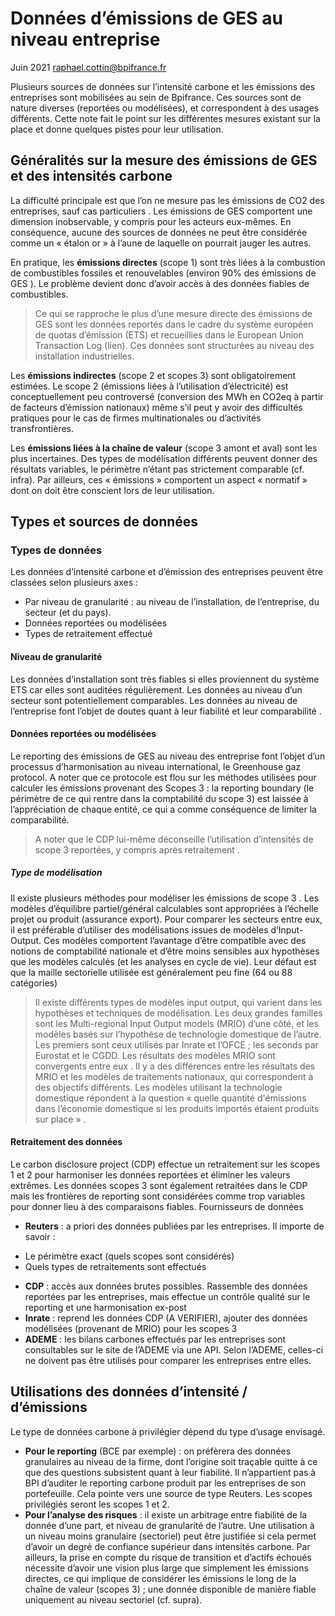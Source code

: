 # Données d’émissions de GES au niveau entreprise
Juin 2021
raphael.cottin@bpifrance.fr 

Plusieurs sources de données sur l’intensité carbone et les émissions des entreprises sont mobilisées au sein de Bpifrance. Ces sources sont de nature diverses (reportées ou modélisées), et correspondent à des usages différents. Cette note fait le point sur les différentes mesures existant sur la place et donne quelques pistes pour leur utilisation.

## Généralités sur la mesure des émissions de GES et des intensités carbone
La difficulté principale est que l’on ne mesure pas les émissions de CO2 des entreprises, sauf cas particuliers . Les émissions de GES comportent une dimension inobservable, y compris pour les acteurs eux-mêmes. En conséquence, aucune des sources de données ne peut être considérée comme un « étalon or » à l’aune de laquelle on pourrait jauger les autres. 

En pratique, les **émissions directes** (scope 1) sont très liées à la combustion de combustibles fossiles et renouvelables (environ 90% des émissions de GES ). Le problème devient donc d’avoir accès à des données fiables de combustibles. 

> Ce qui se rapproche le plus d’une mesure directe des émissions de GES sont les données reportés dans le cadre du système européen de quotas d’émission (ETS) et recueillies dans le European Union Transaction Log (lien). Ces données sont structurées au niveau des installation industrielles. 

Les **émissions indirectes** (scope 2 et scopes 3) sont obligatoirement estimées. Le scope 2 (émissions liées à l’utilisation d’électricité) est conceptuellement peu controversé (conversion des MWh en CO2eq à partir de facteurs d’émission nationaux) même s’il peut y avoir des difficultés pratiques pour le cas de firmes multinationales ou d’activités transfrontières. 

Les **émissions liées à la chaîne de valeur** (scope 3 amont et aval) sont les plus incertaines. Des types de modélisation différents peuvent donner des résultats variables, le périmètre n’étant pas strictement comparable (cf. infra). Par ailleurs, ces « émissions » comportent un aspect « normatif » dont on doit être conscient lors de leur utilisation. 

## Types et sources de données 
### Types de données

Les données d’intensité carbone et d’émission des entreprises peuvent être classées selon plusieurs axes :
-	Par niveau de granularité : au niveau de l’installation, de l’entreprise, du secteur (et du pays). 
-	Données reportées ou modélisées
-	Types de retraitement effectué

#### Niveau de granularité
Les données d’installation sont très fiables si elles proviennent du système ETS car elles sont auditées régulièrement. Les données au niveau d’un secteur sont potentiellement comparables. Les données au niveau de l’entreprise font l’objet de doutes quant à leur fiabilité et leur comparabilité .

#### Données reportées ou modélisées
Le reporting des émissions de GES au niveau des entreprise font l’objet d’un processus d’harmonisation au niveau international, le Greenhouse gaz protocol. A noter que ce protocole est flou sur les méthodes utilisées pour calculer les émissions provenant des Scopes 3 : la reporting boundary (le périmètre de ce qui rentre dans la comptabilité du scope 3) est laissée à l’appréciation de chaque entité, ce qui a comme conséquence de limiter la comparabilité.

> A noter que le CDP lui-même déconseille l’utilisation d’intensités de scope 3 reportées, y compris après retraitement . 

##### Type de modélisation
Il existe plusieurs méthodes pour modéliser les émissions de scope 3 . Les modèles d’équilibre partiel/général calculables sont appropriées à l’échelle projet ou produit (assurance export). Pour comparer les secteurs entre eux, il est préférable d’utiliser des modélisations issues de modèles d’Input-Output. Ces modèles comportent l’avantage d’être compatible avec des notions de comptabilité nationale et d’être moins sensibles aux hypothèses que les modèles calculés (et les analyses en cycle de vie). Leur défaut est que la maille sectorielle utilisée est généralement peu fine (64 ou 88 catégories)

> Il existe différents types de modèles input output, qui varient dans les hypothèses et techniques de modélisation. Les deux grandes familles sont les Multi-regional Input Output models (MRIO) d’une côté, et les modèles basés sur l’hypothèse de technologie domestique de l’autre. Les premiers sont ceux utilisés par Inrate et l’OFCE ; les seconds par Eurostat et le CGDD. Les résultats des modèles MRIO sont convergents entre eux . Il y a des différences entre les résultats des MRIO et les modèles de traitements nationaux, qui correspondent à des objectifs différents. Les modèles utilisant la technologie domestique répondent à la question « quelle quantité d'émissions dans l’économie domestique si les produits importés étaient produits sur place » .

#### Retraitement des données
Le carbon disclosure project (CDP) effectue un retraitement sur les scopes 1 et 2 pour harmoniser les données reportées et éliminer les valeurs extrêmes. Les données scopes 3 sont également retraitées dans le CDP mais les frontières de reporting sont considérées comme trop variables pour donner lieu à des comparaisons fiables.
Fournisseurs de données

-	**Reuters** : a priori des données publiées par les entreprises. Il importe de savoir :
  + Le périmètre exact (quels scopes sont considérés)
  + Quels types de retraitements sont effectués
-  **CDP** : accès aux données brutes possibles. Rassemble des données reportées par les entreprises, mais effectue un contrôle qualité sur le reporting et une harmonisation ex-post
-	**Inrate** : reprend les données CDP (A VERIFIER), ajouter des données modélisées (provenant de MRIO) pour les scopes 3
-	**ADEME** : les bilans carbones effectués par les entreprises sont consultables sur le site de l’ADEME via une API. Selon l’ADEME, celles-ci ne doivent pas être utilisés pour comparer les entreprises entre elles.

## Utilisations des données d’intensité / d’émissions

Le type de données carbone à privilégier dépend du type d’usage envisagé. 

- **Pour le reporting** (BCE par exemple) : on préfèrera des données granulaires au niveau de la firme, dont l’origine soit traçable quitte à ce que des questions subsistent quant à leur fiabilité. Il n’appartient pas à BPI d’auditer le reporting carbone produit par les entreprises de son portefeuille. Cela pointe vers une source de type Reuters. Les scopes privilégiés seront les scopes 1 et 2. 
- **Pour l’analyse des risques** : il existe un arbitrage entre fiabilité de la donnée d’une part, et niveau de granularité de l’autre. Une utilisation à un niveau moins granulaire (sectoriel) peut être justifiée si cela permet d’avoir un degré de confiance supérieur dans intensités carbone. 
Par ailleurs, la prise en compte du risque de transition et d’actifs échoués nécessite d’avoir une vision plus large que simplement les émissions directes, ce qui implique de considérer les émissions le long de la chaîne de valeur (scopes 3) ; une donnée disponible de manière fiable uniquement au niveau sectoriel (cf. supra). 
